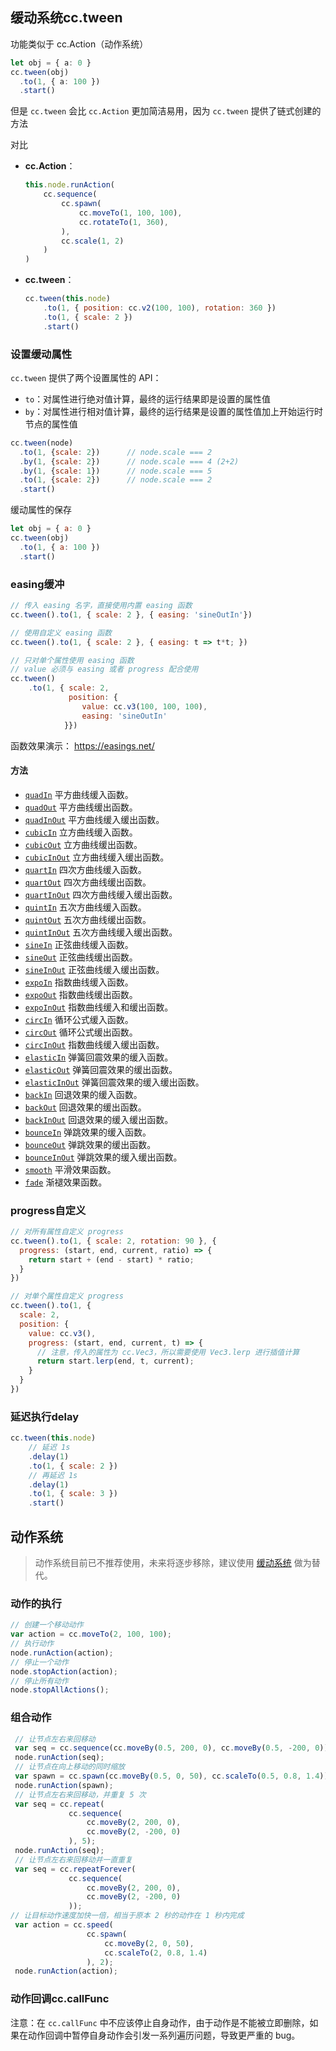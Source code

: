 

##  缓动系统cc.tween

功能类似于 cc.Action（动作系统）

```ts
let obj = { a: 0 }
cc.tween(obj)
  .to(1, { a: 100 })
  .start()
```



但是 `cc.tween` 会比 `cc.Action` 更加简洁易用，因为 `cc.tween` 提供了链式创建的方法

对比

- **cc.Action**：

	```js
	this.node.runAction(
	    cc.sequence(
	        cc.spawn(
	            cc.moveTo(1, 100, 100),
	            cc.rotateTo(1, 360),
	        ),
	        cc.scale(1, 2)
	    )
	)
	```

- **cc.tween**：

	```js
	cc.tween(this.node)
	    .to(1, { position: cc.v2(100, 100), rotation: 360 })
	    .to(1, { scale: 2 })
	    .start()
	```

### 设置缓动属性

`cc.tween` 提供了两个设置属性的 API：

- `to`：对属性进行绝对值计算，最终的运行结果即是设置的属性值
- `by`：对属性进行相对值计算，最终的运行结果是设置的属性值加上开始运行时节点的属性值

```js
cc.tween(node)
  .to(1, {scale: 2})      // node.scale === 2
  .by(1, {scale: 2})      // node.scale === 4 (2+2)
  .by(1, {scale: 1})      // node.scale === 5
  .to(1, {scale: 2})      // node.scale === 2
  .start()
```

缓动属性的保存

```js
let obj = { a: 0 }
cc.tween(obj)
  .to(1, { a: 100 })
  .start()
```

### easing缓冲

```js
// 传入 easing 名字，直接使用内置 easing 函数
cc.tween().to(1, { scale: 2 }, { easing: 'sineOutIn'})

// 使用自定义 easing 函数
cc.tween().to(1, { scale: 2 }, { easing: t => t*t; })

// 只对单个属性使用 easing 函数
// value 必须与 easing 或者 progress 配合使用
cc.tween()
    .to(1, { scale: 2, 
             position: { 
                value: cc.v3(100, 100, 100), 
                easing: 'sineOutIn' 
            }})
```

函数效果演示： https://easings.net/

#### 方法

- [`quadIn`](https://docs.cocos.com/creator/api/zh/classes/Easing.html#quadin) 平方曲线缓入函数。
- [`quadOut`](https://docs.cocos.com/creator/api/zh/classes/Easing.html#quadout) 平方曲线缓出函数。
- [`quadInOut`](https://docs.cocos.com/creator/api/zh/classes/Easing.html#quadinout) 平方曲线缓入缓出函数。
- [`cubicIn`](https://docs.cocos.com/creator/api/zh/classes/Easing.html#cubicin) 立方曲线缓入函数。
- [`cubicOut`](https://docs.cocos.com/creator/api/zh/classes/Easing.html#cubicout) 立方曲线缓出函数。
- [`cubicInOut`](https://docs.cocos.com/creator/api/zh/classes/Easing.html#cubicinout) 立方曲线缓入缓出函数。
- [`quartIn`](https://docs.cocos.com/creator/api/zh/classes/Easing.html#quartin) 四次方曲线缓入函数。
- [`quartOut`](https://docs.cocos.com/creator/api/zh/classes/Easing.html#quartout) 四次方曲线缓出函数。
- [`quartInOut`](https://docs.cocos.com/creator/api/zh/classes/Easing.html#quartinout) 四次方曲线缓入缓出函数。
- [`quintIn`](https://docs.cocos.com/creator/api/zh/classes/Easing.html#quintin) 五次方曲线缓入函数。
- [`quintOut`](https://docs.cocos.com/creator/api/zh/classes/Easing.html#quintout) 五次方曲线缓出函数。
- [`quintInOut`](https://docs.cocos.com/creator/api/zh/classes/Easing.html#quintinout) 五次方曲线缓入缓出函数。
- [`sineIn`](https://docs.cocos.com/creator/api/zh/classes/Easing.html#sinein) 正弦曲线缓入函数。
- [`sineOut`](https://docs.cocos.com/creator/api/zh/classes/Easing.html#sineout) 正弦曲线缓出函数。
- [`sineInOut`](https://docs.cocos.com/creator/api/zh/classes/Easing.html#sineinout) 正弦曲线缓入缓出函数。
- [`expoIn`](https://docs.cocos.com/creator/api/zh/classes/Easing.html#expoin) 指数曲线缓入函数。
- [`expoOut`](https://docs.cocos.com/creator/api/zh/classes/Easing.html#expoout) 指数曲线缓出函数。
- [`expoInOut`](https://docs.cocos.com/creator/api/zh/classes/Easing.html#expoinout) 指数曲线缓入和缓出函数。
- [`circIn`](https://docs.cocos.com/creator/api/zh/classes/Easing.html#circin) 循环公式缓入函数。
- [`circOut`](https://docs.cocos.com/creator/api/zh/classes/Easing.html#circout) 循环公式缓出函数。
- [`circInOut`](https://docs.cocos.com/creator/api/zh/classes/Easing.html#circinout) 指数曲线缓入缓出函数。
- [`elasticIn`](https://docs.cocos.com/creator/api/zh/classes/Easing.html#elasticin) 弹簧回震效果的缓入函数。
- [`elasticOut`](https://docs.cocos.com/creator/api/zh/classes/Easing.html#elasticout) 弹簧回震效果的缓出函数。
- [`elasticInOut`](https://docs.cocos.com/creator/api/zh/classes/Easing.html#elasticinout) 弹簧回震效果的缓入缓出函数。
- [`backIn`](https://docs.cocos.com/creator/api/zh/classes/Easing.html#backin) 回退效果的缓入函数。
- [`backOut`](https://docs.cocos.com/creator/api/zh/classes/Easing.html#backout) 回退效果的缓出函数。
- [`backInOut`](https://docs.cocos.com/creator/api/zh/classes/Easing.html#backinout) 回退效果的缓入缓出函数。
- [`bounceIn`](https://docs.cocos.com/creator/api/zh/classes/Easing.html#bouncein) 弹跳效果的缓入函数。
- [`bounceOut`](https://docs.cocos.com/creator/api/zh/classes/Easing.html#bounceout) 弹跳效果的缓出函数。
- [`bounceInOut`](https://docs.cocos.com/creator/api/zh/classes/Easing.html#bounceinout) 弹跳效果的缓入缓出函数。
- [`smooth`](https://docs.cocos.com/creator/api/zh/classes/Easing.html#smooth) 平滑效果函数。
- [`fade`](https://docs.cocos.com/creator/api/zh/classes/Easing.html#fade) 渐褪效果函数。

### progress自定义

```js
// 对所有属性自定义 progress
cc.tween().to(1, { scale: 2, rotation: 90 }, {
  progress: (start, end, current, ratio) => {
    return start + (end - start) * ratio;
  }
})

// 对单个属性自定义 progress
cc.tween().to(1, {
  scale: 2,
  position: {
    value: cc.v3(),
    progress: (start, end, current, t) => {
      // 注意，传入的属性为 cc.Vec3，所以需要使用 Vec3.lerp 进行插值计算
      return start.lerp(end, t, current);
    }
  }
})
```

### 延迟执行delay

```js
cc.tween(this.node)
    // 延迟 1s
    .delay(1)
    .to(1, { scale: 2 })
    // 再延迟 1s
    .delay(1)
    .to(1, { scale: 3 })
    .start()
```

## 动作系统

> 动作系统目前已不推荐使用，未来将逐步移除，建议使用 [缓动系统](https://docs.cocos.com/creator/manual/zh/scripting/tween.html) 做为替代。

### 动作的执行

```js
// 创建一个移动动作
var action = cc.moveTo(2, 100, 100);
// 执行动作
node.runAction(action);
// 停止一个动作
node.stopAction(action);
// 停止所有动作
node.stopAllActions();
```

### 组合动作

```js
 // 让节点左右来回移动
 var seq = cc.sequence(cc.moveBy(0.5, 200, 0), cc.moveBy(0.5, -200, 0));
 node.runAction(seq);
 // 让节点在向上移动的同时缩放
 var spawn = cc.spawn(cc.moveBy(0.5, 0, 50), cc.scaleTo(0.5, 0.8, 1.4));
 node.runAction(spawn);
 // 让节点左右来回移动，并重复 5 次
 var seq = cc.repeat(
             cc.sequence(
                 cc.moveBy(2, 200, 0),
                 cc.moveBy(2, -200, 0)
             ), 5);
 node.runAction(seq);
 // 让节点左右来回移动并一直重复
 var seq = cc.repeatForever(
             cc.sequence(
                 cc.moveBy(2, 200, 0),
                 cc.moveBy(2, -200, 0)
             ));
// 让目标动作速度加快一倍，相当于原本 2 秒的动作在 1 秒内完成
 var action = cc.speed(
                 cc.spawn(
                     cc.moveBy(2, 0, 50),
                     cc.scaleTo(2, 0.8, 1.4)
                 ), 2);
 node.runAction(action);
```

### 动作回调cc.callFunc

注意：在 `cc.callFunc` 中不应该停止自身动作，由于动作是不能被立即删除，如果在动作回调中暂停自身动作会引发一系列遍历问题，导致更严重的 bug。